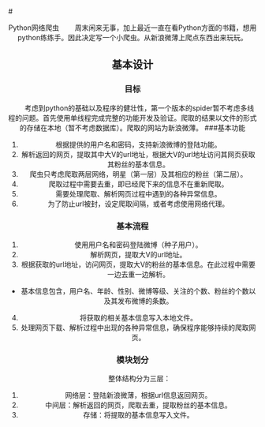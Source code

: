 #<center> Python网络爬虫
&emsp;&emsp;周末闲来无事，加上最近一直在看Python方面的书籍，想用python练练手。因此决定写一个小爬虫。从新浪微薄上爬点东西出来玩玩。
## 基本设计
### 目标
&emsp;&emsp;考虑到python的基础以及程序的健壮性，第一个版本的spider暂不考虑多线程的问题。首先使用单线程完成完整的功能开发及验证。爬取的结果以文件的形式的存储在本地（暂不考虑数据库）。爬取的网站为新浪微薄。
###基本功能
1. 根据提供的用户名和密码，支持新浪微博的登陆功能。
2. 解析返回的网页，提取其中大V的url地址，根据大V的url地址访问其网页获取其粉丝的基本信息。
3. 爬虫只考虑爬取两层网络，明星（第一层）及其相应的粉丝（第二层）。
4. 爬取过程中需要去重，即已经爬下来的信息不在重新爬取。
5. 需要处理爬取、解析网页过程中遇到的各种异常信息。
6. 为了防止url被封，设定爬取间隔，或者考虑使用网络代理。

### 基本流程
1. 使用用户名和密码登陆微博（种子用户）。
2. 解析网页，提取大V的url地址。
3. 根据获取的url地址，访问网页，提取大V的粉丝的基本信息。在此过程中需要一边去重一边解析。
 - 基本信息包含，用户名、年龄、性别、微博等级、关注的个数、粉丝的个数以及其发布微博的条数。
4. 将获取的相关基本信息写入本地文件。
5. 处理网页下载、解析过程中出现的各种异常信息，确保程序能够持续的爬取网页。

### 模块划分
&emsp;&emsp;整体结构分为三层：
1. 网络层：登陆新浪微薄，根据url信息返回网页。
2. 中间层：解析返回的网页，爬取去重，提取粉丝的基本信息。
3. 存储：将提取的基本信息写入文件。






